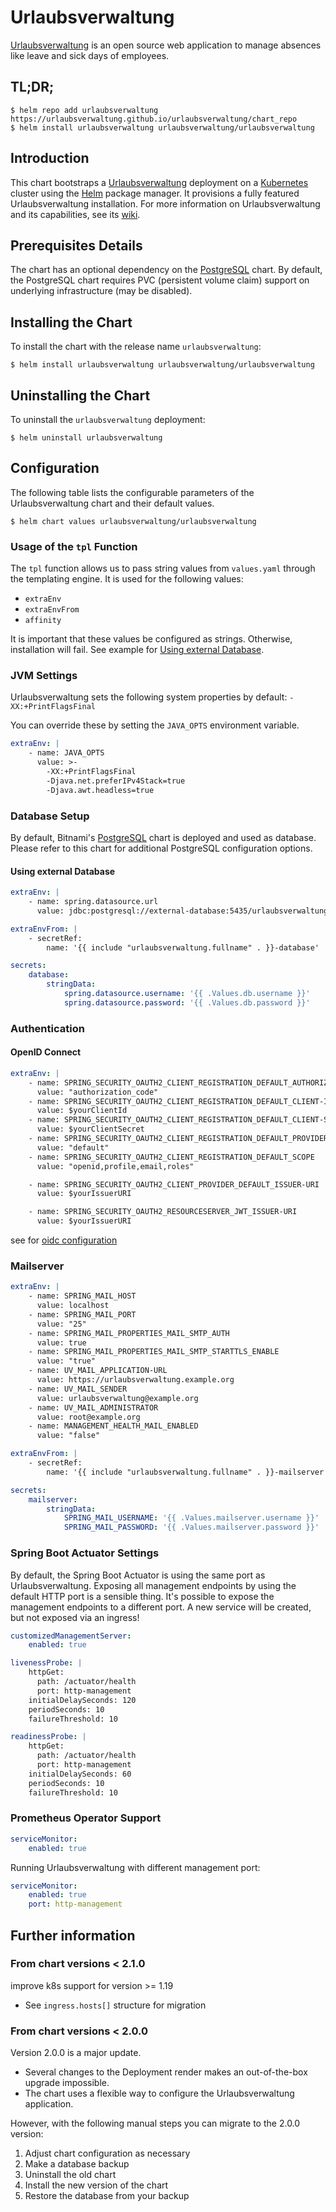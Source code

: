 # Urlaubsverwaltung

[Urlaubsverwaltung](https://urlaubsverwaltung.cloud/) is an open source web application to manage absences like
leave and sick days of employees.

## TL;DR;

```console
$ helm repo add urlaubsverwaltung https://urlaubsverwaltung.github.io/urlaubsverwaltung/chart_repo
$ helm install urlaubsverwaltung urlaubsverwaltung/urlaubsverwaltung
```

## Introduction

This chart bootstraps a [Urlaubsverwaltung](https://urlaubsverwaltung.cloud/) deployment on
a [Kubernetes](https://kubernetes.io) cluster
using the [Helm](https://helm.sh) package manager. It provisions a fully featured Urlaubsverwaltung installation.
For more information on Urlaubsverwaltung and its capabilities, see
its [wiki](https://github.com/urlaubsverwaltung/urlaubsverwaltung/wiki).

## Prerequisites Details

The chart has an optional dependency on
the [PostgreSQL](https://github.com/bitnami/charts/tree/master/bitnami/postgresql) chart.
By default, the PostgreSQL chart requires PVC (persistent volume claim) support on underlying infrastructure (may be
disabled).

## Installing the Chart

To install the chart with the release name `urlaubsverwaltung`:

```console
$ helm install urlaubsverwaltung urlaubsverwaltung/urlaubsverwaltung
```

## Uninstalling the Chart

To uninstall the `urlaubsverwaltung` deployment:

```console
$ helm uninstall urlaubsverwaltung
```

## Configuration

The following table lists the configurable parameters of the Urlaubsverwaltung chart and their default values.

```console
$ helm chart values urlaubsverwaltung/urlaubsverwaltung
```

### Usage of the `tpl` Function

The `tpl` function allows us to pass string values from `values.yaml` through the templating engine.
It is used for the following values:

* `extraEnv`
* `extraEnvFrom`
* `affinity`

It is important that these values be configured as strings. Otherwise, installation will fail.
See example for [Using external Database](#using-external-database).

### JVM Settings

Urlaubsverwaltung sets the following system properties by default:
`-XX:+PrintFlagsFinal`

You can override these by setting the `JAVA_OPTS` environment variable.

```yaml
extraEnv: |
    - name: JAVA_OPTS
      value: >-
        -XX:+PrintFlagsFinal
        -Djava.net.preferIPv4Stack=true
        -Djava.awt.headless=true
```

### Database Setup

By default, Bitnami's [PostgreSQL](https://github.com/bitnami/charts/tree/master/bitnami/postgresql) chart is deployed
and used as database.
Please refer to this chart for additional PostgreSQL configuration options.

#### Using external Database

```yaml
extraEnv: |
    - name: spring.datasource.url
      value: jdbc:postgresql://external-database:5435/urlaubsverwaltung

extraEnvFrom: |
    - secretRef:
        name: '{{ include "urlaubsverwaltung.fullname" . }}-database'

secrets:
    database:
        stringData:
            spring.datasource.username: '{{ .Values.db.username }}'
            spring.datasource.password: '{{ .Values.db.password }}'
```

### Authentication

#### OpenID Connect

```yaml
extraEnv: |
    - name: SPRING_SECURITY_OAUTH2_CLIENT_REGISTRATION_DEFAULT_AUTHORIZATION-GRANT-TYPE
      value: "authorization_code"
    - name: SPRING_SECURITY_OAUTH2_CLIENT_REGISTRATION_DEFAULT_CLIENT-ID
      value: $yourClientId
    - name: SPRING_SECURITY_OAUTH2_CLIENT_REGISTRATION_DEFAULT_CLIENT-SECRET
      value: $yourClientSecret
    - name: SPRING_SECURITY_OAUTH2_CLIENT_REGISTRATION_DEFAULT_PROVIDER
      value: "default"
    - name: SPRING_SECURITY_OAUTH2_CLIENT_REGISTRATION_DEFAULT_SCOPE
      value: "openid,profile,email,roles"

    - name: SPRING_SECURITY_OAUTH2_CLIENT_PROVIDER_DEFAULT_ISSUER-URI
      value: $yourIssuerURI

    - name: SPRING_SECURITY_OAUTH2_RESOURCESERVER_JWT_ISSUER-URI
      value: $yourIssuerURI
```

see
for [oidc configuration](https://github.com/urlaubsverwaltung/urlaubsverwaltung/tree/master#security-provider-konfigurieren)

### Mailserver

```yaml
extraEnv: |
    - name: SPRING_MAIL_HOST
      value: localhost
    - name: SPRING_MAIL_PORT
      value: "25"
    - name: SPRING_MAIL_PROPERTIES_MAIL_SMTP_AUTH
      value: true
    - name: SPRING_MAIL_PROPERTIES_MAIL_SMTP_STARTTLS_ENABLE
      value: "true"
    - name: UV_MAIL_APPLICATION-URL
      value: https://urlaubsverwaltung.example.org
    - name: UV_MAIL_SENDER
      value: urlaubsverwaltung@example.org
    - name: UV_MAIL_ADMINISTRATOR
      value: root@example.org
    - name: MANAGEMENT_HEALTH_MAIL_ENABLED
      value: "false"

extraEnvFrom: |
    - secretRef:
        name: '{{ include "urlaubsverwaltung.fullname" . }}-mailserver'

secrets:
    mailserver:
        stringData:
            SPRING_MAIL_USERNAME: '{{ .Values.mailserver.username }}'
            SPRING_MAIL_PASSWORD: '{{ .Values.mailserver.password }}'
```

### Spring Boot Actuator Settings

By default, the Spring Boot Actuator is using the same port as Urlaubsverwaltung.
Exposing all management endpoints by using the default HTTP port is a sensible thing.
It's possible to expose the management endpoints to a different port.
A new service will be created, but not exposed via an ingress!

```yaml
customizedManagementServer:
    enabled: true

livenessProbe: |
    httpGet:
      path: /actuator/health
      port: http-management
    initialDelaySeconds: 120
    periodSeconds: 10
    failureThreshold: 10

readinessProbe: |
    httpGet:
      path: /actuator/health
      port: http-management
    initialDelaySeconds: 60
    periodSeconds: 10
    failureThreshold: 10
```

### Prometheus Operator Support

```yaml
serviceMonitor:
    enabled: true
```

Running Urlaubsverwaltung with different management port:

```yaml
serviceMonitor:
    enabled: true
    port: http-management
```

## Further information

### From chart versions < 2.1.0

improve k8s support for version >= 1.19

* See `ingress.hosts[]` structure for migration

### From chart versions < 2.0.0

Version 2.0.0 is a major update.

* Several changes to the Deployment render makes an out-of-the-box upgrade impossible.
* The chart uses a flexible way to configure the Urlaubsverwaltung application.

However, with the following manual steps you can migrate to the 2.0.0 version:

1. Adjust chart configuration as necessary
2. Make a database backup
3. Uninstall the old chart
4. Install the new version of the chart
5. Restore the database from your backup
